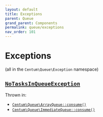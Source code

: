 ```yaml
---
layout: default
title: Exceptions
parent: Queue
grand_parent: Components
permalink: queue/exceptions
nav_order: 101
---
```




# Exceptions

(all in the `Centum\Queue\Exception` namespace)



## [`NoTasksInQueueException`](https://github.com/SidRoberts/centum/blob/main/src/Queue/Exception/NoTasksInQueueException.php)

Thrown in:

- [`Centum\Queue\ArrayQueue::consume()`](https://github.com/SidRoberts/centum/blob/main/src/Queue/ArrayQueue.php#L41)
- [`Centum\Queue\ImmediateQueue::consume()`](https://github.com/SidRoberts/centum/blob/main/src/Queue/ImmediateQueue.php#L46)
